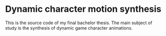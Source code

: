 # Dynamic character motion synthesis
This is the source code of my final bachelor thesis. The main subject of study is the synthesis of dynamic game character animations.
